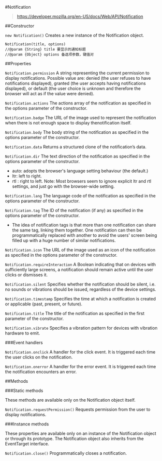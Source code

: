 
#Notification

>https://developer.mozilla.org/en-US/docs/Web/API/Notification

##Constructor

`new Notification()`
Creates a new instance of the Notification object.

```
Notification(title, options)
//@param {String} title 要显示的通知标题
//@param {Object} options 备选项参数，键值对
```

##Properties

`Notification.permission`
A string representing the current permission to display notifications. Possible value are: denied (the user refuses to have notifications displayed), granted (the user accepts having notifications displayed), or default (the user choice is unknown and therefore the browser will act as if the value were denied).

`Notification.actions`
The actions array of the notification as specified in the options parameter of the constructor.

`Notification.badge`
The URL of the image used to represent the notification when there is not enough space to display thenotification itself.

`Notification.body`
The body string of the notification as specified in the options parameter of the constructor.

`Notification.data`
Returns a structured clone of the notification’s data.

`Notification.dir`
The text direction of the notification as specified in the options parameter of the constructor.

- auto: adopts the browser's language setting behaviour (the default.)
- ltr: left to right.
- rtl : right to left.
Note: Most browsers seem to ignore explicit ltr and rtl settings, and just go with the browser-wide setting.

`Notification.lang`
The language code of the notification as specified in the options parameter of the constructor.

`Notification.tag`
The ID of the notification (if any) as specified in the options parameter of the constructor.

- The idea of notification tags is that more than one notification can share the same tag, linking them together. One notification can then be programmatically replaced with another to avoid the users' screen being filled up with a huge number of similar notifications.

`Notification.icon`
The URL of the image used as an icon of the notification as specified in the options parameter of the constructor.

`Notification.requireInteraction`
A Boolean indicating that on devices with sufficiently large screens, a notification should remain active until the user clicks or dismisses it.

`Notification.silent`
Specifies whether the notification should be silent, i.e. no sounds or vibrations should be issued, regardless of the device settings.

`Notification.timestamp`
Specifies the time at which a notification is created or applicable (past, present, or future).

`Notification.title`
The title of the notification as specified in the first parameter of the constructor.

`Notification.vibrate`
Specifies a vibration pattern for devices with vibration hardware to emit.

###Event handlers

`Notification.onclick`
A handler for the click event. It is triggered each time the user clicks on the notification.

`Notification.onerror`
A handler for the error event. It is triggered each time the notification encounters an error.

##Methods

###Static methods

These methods are available only on the Notification object itself.

`Notification.requestPermission()`
Requests permission from the user to display notifications.

###Instance methods

These properties are available only on an instance of the Notification object or through its prototype. The Notification object also inherits from the EventTarget interface.

`Notification.close()`
Programmatically closes a notification.